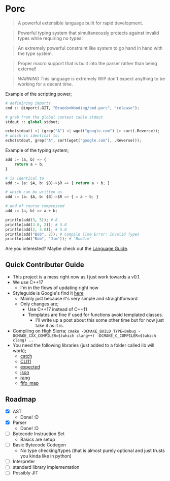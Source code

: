 # Porc

> A powerful extensible language built for rapid development.

> Powerful typing system that simultaneously protects against invalid types while requiring no types!

> An extremely powerful constraint like system to go hand in hand with the type system.

> Proper macro support that is built into the parser rather than being external!

> *WARNING* This language is extremely WIP don't expect anything to be working for a decent time.

Example of the scripting power;

```python
# definining imports
cmd :: @import(.GIT, "BraedonWooding/cmd-porc", "release");

# grab from the global context table stdout
stdout :: global.stdout;

echo(stdout) <| (grep("A") <| wget("google.com") |> sort(.Reverse));
# which is identical to;
echo(stdout, grep("A", sort(wget("google.com"), .Reverse)));
```

Example of the typing system;

```python
add := (a, b) => {
    return a + b;
}

# is identical to
add := (a: $A, b: $B)->$R => { return a + b; }

# which can be written as
add := (a: $A, b: $B)->$R => { = a + b; }

# and of course compressed
add := (a, b) => a + b;

println(add(3, 5)); # 8
println(add(3.0, 2)); # 5.0
println(add(2, 3.0)); # 5.0
println(add("Bob", 2)); # Compile Time Error: Invalid Types
println(add("Bob", "Jim")); # "BobJim"
```

Are you interested?  Maybe check out the [Language Guide](docs/LanguageGuide.md).

## Quick Contributer Guide

- This project is a mess right now as I just work towards a v0.1.
- We use C++17
  - I'm in the flows of updating right now
- Styleguide is Google's find it [here](https://google.github.io/styleguide/cppguide.html)
  - Mainly just because it's very simple and straightforward
  - Only changes are;
    - Use C++17 instead of C++11
    - Templates are fine if used for functions avoid templated classes.
      - I'll write up a post about this some other time but for now just take it as it is.
- Compiling on High Sierra; `cmake -DCMAKE_BUILD_TYPE=Debug -DCMAKE_CXX_COMPILER=$(which clang++) -DCMAKE_C_COMPILER=$(which clang) ..`
- You need the following libraries (just added to a folder called lib will work);
  - [catch](https://github.com/catchorg/Catch2)
  - [CLI11](https://github.com/CLIUtils/CLI11)
  - [expected](https://github.com/TartanLlama/expected)
  - [json](https://github.com/nlohmann/json)
  - [rang](https://github.com/agauniyal/rang)
  - [fifo_map](https://github.com/nlohmann/fifo_map)

## Roadmap

- [x] AST
  - Done! :D
- [x] Parser
  - Done! :D
- [ ] Bytecode Instruction Set
  - Basics are setup
- [ ] Basic Bytecode Codegen
  - No type checking/types (that is almost purely optional and just trusts you kinda like in python)
- [ ] Interpreter
- [ ] standard library implementation
- [ ] Possibly JIT
